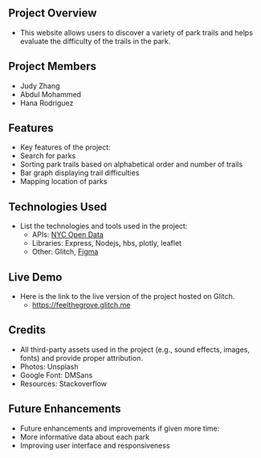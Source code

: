 ## **Project Overview**

- This website allows users to discover a variety of park trails and helps evaluate the difficulty of the trails in the park.

## **Project Members**

- Judy Zhang
- Abdul Mohammed
- Hana Rodriguez

## **Features**

- Key features of the project:
- Search for parks
- Sorting park trails based on alphabetical order and number of trails
- Bar graph displaying trail difficulties
- Mapping location of parks 

## **Technologies Used**

- List the technologies and tools used in the project:
    - APIs: [NYC Open Data](https://data.cityofnewyork.us/Environment/Parks-Trails/vjbm-hsyr/about_data)
    - Libraries: Express, Nodejs, hbs, plotly, leaflet
    - Other: Glitch, [Figma](https://www.figma.com/design/bbmSmSHDFp9uXzHssmW2Ey/MEDP331?node-id=21-2&node-type=canvas&t=Y1FCa60Xxhr3wuQR-0)
 
## **Live Demo**

- Here is the link to the live version of the project hosted on Glitch.
  - https://feelthegrove.glitch.me

## **Credits**

- All third-party assets used in the project (e.g., sound effects, images, fonts) and provide proper attribution.
- Photos: Unsplash
- Google Font: DMSans
- Resources: Stackoverflow

## **Future Enhancements**

- Future enhancements and improvements if given more time:
- More informative data about each park
- Improving user interface and responsiveness